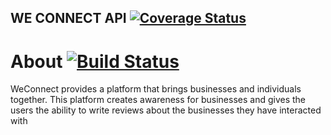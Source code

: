 ## WE CONNECT API  [![Coverage Status](https://coveralls.io/repos/github/murageden/bootcamp/badge.svg?branch=master)](https://coveralls.io/github/murageden/bootcamp?branch=master)

# About [![Build Status](https://travis-ci.org/murageden/bootcamp.svg?branch=Flask-API)](https://travis-ci.org/murageden/bootcamp)
WeConnect provides a platform that brings businesses and individuals together. This platform creates awareness for businesses and gives the users the ability to write reviews about the businesses they have interacted with